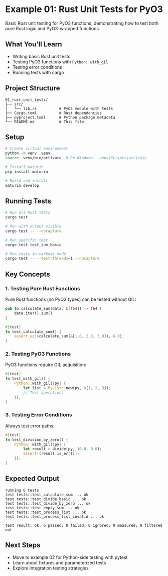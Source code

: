 # Example 01: Rust Unit Tests for PyO3

Basic Rust unit testing for PyO3 functions, demonstrating how to test both pure Rust logic and PyO3-wrapped functions.

## What You'll Learn

- Writing basic Rust unit tests
- Testing PyO3 functions with `Python::with_gil`
- Testing error conditions
- Running tests with cargo

## Project Structure

```
01_rust_unit_tests/
├── src/
│   └── lib.rs          # PyO3 module with tests
├── Cargo.toml          # Rust dependencies
├── pyproject.toml      # Python package metadata
└── README.md           # This file
```

## Setup

```bash
# Create virtual environment
python -m venv .venv
source .venv/bin/activate  # On Windows: .venv\Scripts\activate

# Install maturin
pip install maturin

# Build and install
maturin develop
```

## Running Tests

```bash
# Run all Rust tests
cargo test

# Run with output visible
cargo test -- --nocapture

# Run specific test
cargo test test_sum_basic

# Run tests in verbose mode
cargo test -- --test-threads=1 --nocapture
```

## Key Concepts

### 1. Testing Pure Rust Functions

Pure Rust functions (no PyO3 types) can be tested without GIL:

```rust
pub fn calculate_sum(data: &[f64]) -> f64 {
    data.iter().sum()
}

#[test]
fn test_calculate_sum() {
    assert_eq!(calculate_sum(&[1.0, 2.0, 3.0]), 6.0);
}
```

### 2. Testing PyO3 Functions

PyO3 functions require GIL acquisition:

```rust
#[test]
fn test_with_gil() {
    Python::with_gil(|py| {
        let list = PyList::new(py, &[1, 2, 3]);
        // Test operations
    });
}
```

### 3. Testing Error Conditions

Always test error paths:

```rust
#[test]
fn test_division_by_zero() {
    Python::with_gil(|py| {
        let result = divide(py, 10.0, 0.0);
        assert!(result.is_err());
    });
}
```

## Expected Output

```
running 6 tests
test tests::test_calculate_sum ... ok
test tests::test_divide_basic ... ok
test tests::test_divide_by_zero ... ok
test tests::test_empty_sum ... ok
test tests::test_process_list ... ok
test tests::test_process_list_invalid ... ok

test result: ok. 6 passed; 0 failed; 0 ignored; 0 measured; 0 filtered out
```

## Next Steps

- Move to example 02 for Python-side testing with pytest
- Learn about fixtures and parameterized tests
- Explore integration testing strategies
